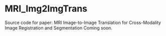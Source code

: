 # MRI_Img2ImgTrans
Source code for paper: MRI Image-to-Image Translation for Cross-Modality Image Registration and Segmentation
Coming soon.
